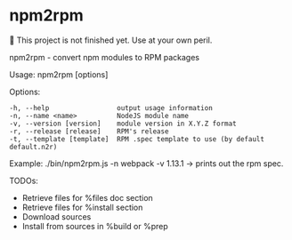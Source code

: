 npm2rpm
=======

:construction: This project is not finished yet. Use at your own peril.

npm2rpm - convert npm modules to RPM packages

  Usage: npm2rpm [options]

  Options:

    -h, --help                 output usage information
    -n, --name <name>          NodeJS module name
    -v, --version [version]    module version in X.Y.Z format
    -r, --release [release]    RPM's release
    -t, --template [template]  RPM .spec template to use (by default default.n2r)

Example: ./bin/npm2rpm.js -n webpack -v 1.13.1 -> prints out the rpm spec.

TODOs:
  - Retrieve files for %files doc section
  - Retrieve files for %install section
  - Download sources
  - Install from sources in %build or %prep

